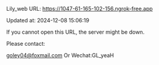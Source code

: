 Lily_web URL: https://1047-61-165-102-156.ngrok-free.app

Updated at: 2024-12-08 15:06:19

If you cannot open this URL, the server might be down.

Please contact: 

goley04@foxmail.com Or Wechat:GL_yeaH